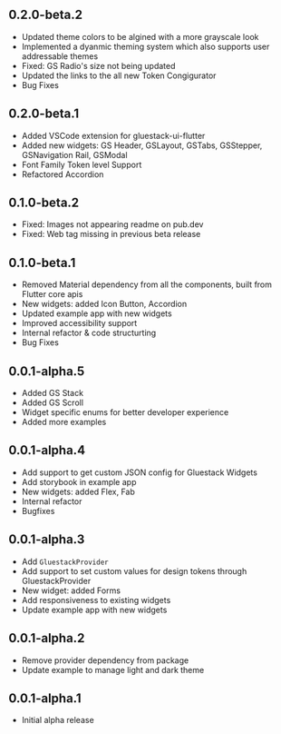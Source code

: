 ## 0.2.0-beta.2

- Updated theme colors to be algined with a more grayscale look
- Implemented a dyanmic theming system which also supports user addressable themes
- Fixed: GS Radio's size not being updated
- Updated the links to the all new Token Congigurator
- Bug Fixes

## 0.2.0-beta.1

- Added VSCode extension for gluestack-ui-flutter
- Added new widgets: GS Header, GSLayout, GSTabs, GSStepper, GSNavigation Rail, GSModal
- Font Family Token level Support
- Refactored Accordion

## 0.1.0-beta.2

- Fixed: Images not appearing readme on pub.dev
- Fixed: Web tag missing in previous beta release

## 0.1.0-beta.1

- Removed Material dependency from all the components, built from Flutter core apis
- New widgets: added Icon Button, Accordion
- Updated example app with new widgets
- Improved accessibility support
- Internal refactor & code structurting
- Bug Fixes

## 0.0.1-alpha.5

- Added GS Stack
- Added GS Scroll
- Widget specific enums for better developer experience
- Added more examples

## 0.0.1-alpha.4

- Add support to get custom JSON config for Gluestack Widgets
- Add storybook in example app
- New widgets: added Flex, Fab
- Internal refactor
- Bugfixes

## 0.0.1-alpha.3

- Add `GluestackProvider`
- Add support to set custom values for design tokens through GluestackProvider
- New widget: added Forms
- Add responsiveness to existing widgets
- Update example app with new widgets

## 0.0.1-alpha.2

- Remove provider dependency from package
- Update example to manage light and dark theme

## 0.0.1-alpha.1

- Initial alpha release
